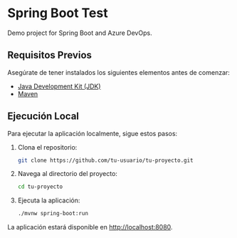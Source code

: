 # Spring Boot Test

Demo project for Spring Boot and Azure DevOps.

## Requisitos Previos

Asegúrate de tener instalados los siguientes elementos antes de comenzar:

- [Java Development Kit (JDK)](https://www.oracle.com/java/technologies/javase-downloads.html)
- [Maven](https://maven.apache.org/download.cgi)

## Ejecución Local

Para ejecutar la aplicación localmente, sigue estos pasos:

1. Clona el repositorio:

    ```bash
    git clone https://github.com/tu-usuario/tu-proyecto.git
    ```

2. Navega al directorio del proyecto:

    ```bash
    cd tu-proyecto
    ```

3. Ejecuta la aplicación:

    ```bash
    ./mvnw spring-boot:run
    ```

La aplicación estará disponible en [http://localhost:8080](http://localhost:8080).


